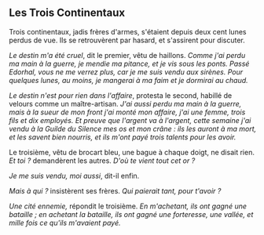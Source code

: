 ## Les Trois Continentaux

Trois continentaux, jadis frères d'armes, s'étaient depuis deux cent lunes perdus de vue. Ils se retrouvèrent par hasard, et s'assirent pour discuter.

_Le destin m'a été cruel_, dit le premier, vêtu de haillons. _Comme j'ai perdu ma main à la guerre, je mendie ma pitance, et je vis sous les ponts. Passé Edorhal, vous ne me verrez plus, car je me suis vendu aux sirènes. Pour quelques lunes, au moins, je mangerai à ma faim et je dormirai au chaud._

_Le destin n'est pour rien dans l'affaire_, protesta le second, habillé de velours comme un maître-artisan. _J'ai aussi perdu ma main à la guerre, mais à la sueur de mon front j'ai monté mon affaire, j'ai une femme, trois fils et dix employés. Et preuve que l'argent va à l'argent, cette semaine j'ai vendu à la Guilde du Silence mes os et mon crâne : ils les auront à ma mort, et les savent bien nourris, et ils m'ont payé trois talents pour les avoir._

Le troisième, vêtu de brocart bleu, une bague à chaque doigt, ne disait rien. _Et toi ?_ demandèrent les autres. _D'où te vient tout cet or ?_ 

_Je me suis vendu, moi aussi_, dit-il enfin. 

_Mais à qui ?_ insistèrent ses frères. _Qui paierait tant, pour t'avoir ?_

_Une cité ennemie,_ répondit le troisième. _En m'achetant, ils ont gagné une bataille ; en achetant la bataille, ils ont gagné une forteresse, une vallée, et mille fois ce qu'ils m'avaient payé._

